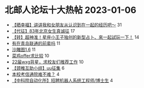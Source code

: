 # 北邮人论坛十大热帖 2023-01-06

- [【晒幸福】讲讲我和女朋友从认识到在一起的经历吧～](https://bbs.byr.cn/article/Feeling/3197731) 31
- [【代征】83年北京女生真诚征](https://bbs.byr.cn/article/Friends/2033900) 17
- [【转】超神准！星座小王子独创的新型占卜、來一起試玩一下！](https://bbs.byr.cn/article/Constellations/326533) 14
- [有在青岛联通的前辈吗](https://bbs.byr.cn/article/Shandong/423616) 11
- [沙雕图1.6](https://bbs.byr.cn/article/Picture/3335490) 11
- [菜鸡offer求比较](https://bbs.byr.cn/article/Job/2181752) 10
- [22届wxg背星，求校友们推荐工作](https://bbs.byr.cn/article/WorkLife/1194516) 10
- [【颈椎互助小组】uu征集](https://bbs.byr.cn/article/Talking/6377054) 6
- [本校考信通院难不难？](https://bbs.byr.cn/article/AimGraduate/1221359) 4
- [【中科院自动化所】招聘机器人系统工程师/博士生](https://bbs.byr.cn/article/Robot/784) 4


